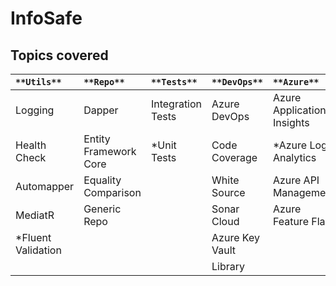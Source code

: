 # InfoSafe

## Topics covered

|  `**Utils**`                |  `**Repo**`                 |  `**Tests**`             |  `**DevOps**`             |  `**Azure**`                 |  `**Bus**`              |
|  :---                       |  :---                       |  :---                    |  :---                     |  :---                        |  :---                   |
|  Logging                    |  Dapper                     |  Integration Tests       |  Azure DevOps             |  Azure Application Insights  |  RabbitMQ               |
|  Health Check               |  Entity Framework Core      |  *Unit Tests             |  Code Coverage            |  *Azure Log Analytics        |  Azure Service Bus      |
|  Automapper                 |  Equality Comparison        |                          |  White Source             |  Azure API Management        |                         |
|  MediatR                    |  Generic Repo               |                          |  Sonar Cloud              |  Azure Feature Flag          |                         |
|  *Fluent Validation         |                             |                          |  Azure Key Vault          |                              |                         |
|                             |                             |                          |  Library                  |                              |                         |